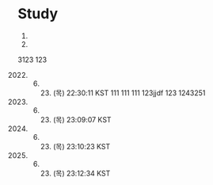 # Study
1.
2.
3123
123

2022. 06. 23. (목) 22:30:11 KST
 111
 111
 111
 123jjdf
123
1243251
2022. 06. 23. (목) 23:09:07 KST
2022. 06. 23. (목) 23:10:23 KST
2022. 06. 23. (목) 23:12:34 KST
